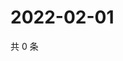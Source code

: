 # 2022-02-01

共 0 条

<!-- BEGIN WEIBO -->
<!-- 最后更新时间 Tue Feb 01 2022 14:17:12 GMT+0800 (China Standard Time) -->

<!-- END WEIBO -->
